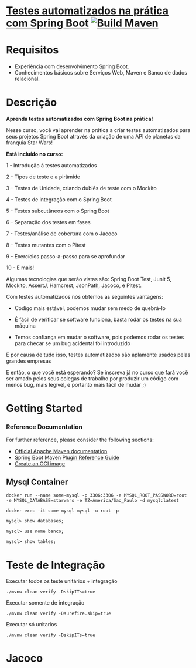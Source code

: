 # [Testes automatizados na prática com Spring Boot](https://www.udemy.com/course/testes-automatizados-na-pratica-com-spring-boot/?couponCode=ST16MT70224) [![Build Maven](https://github.com/jairosousa/sw-planet-api/actions/workflows/maven.yml/badge.svg)](https://github.com/jairosousa/sw-planet-api/actions/workflows/maven.yml)
# Requisitos
* Experiência com desenvolvimento Spring Boot.
* Conhecimentos básicos sobre Serviços Web, Maven e Banco de dados relacional.

# Descrição
**Aprenda testes automatizados com Spring Boot na prática!**

Nesse curso, você vai aprender na prática a criar testes automatizados para seus projetos Spring Boot através da criação de uma API de planetas da franquia Star Wars!

**Está incluído no curso:**

1 - Introdução à testes automatizados

2 - Tipos de teste e a pirâmide

3 - Testes de Unidade, criando dublês de teste com o Mockito

4 - Testes de integração com o Spring Boot

5 - Testes subcutâneos com o Spring Boot

6 - Separação dos testes em fases

7 - Testes/análise de cobertura com o Jacoco

8 - Testes mutantes com o Pitest

9 - Exercícios passo-a-passo para se aprofundar

10 - E mais!

Algumas tecnologias que serão vistas são: Spring Boot Test, Junit 5, Mockito, AssertJ, Hamcrest, JsonPath, Jacoco, e Pitest.

Com testes automatizados nós obtemos as seguintes vantagens:

* Código mais estável, podemos mudar sem medo de quebrá-lo

* É fácil de verificar se software funciona, basta rodar os testes na sua máquina

* Temos confiança em mudar o software, pois podemos rodar os testes para checar se um bug acidental foi introduzido

E por causa de tudo isso, testes automatizados são aplamente usados pelas grandes empresas

E então, o que você está esperando? Se inscreva já no curso que fará você ser amado pelos seus colegas de trabalho por produzir um código com menos bug, mais legível, e portanto mais fácil de mudar ;)

# Getting Started

### Reference Documentation

For further reference, please consider the following sections:

* [Official Apache Maven documentation](https://maven.apache.org/guides/index.html)
* [Spring Boot Maven Plugin Reference Guide](https://docs.spring.io/spring-boot/docs/3.2.6/maven-plugin/reference/html/)
* [Create an OCI image](https://docs.spring.io/spring-boot/docs/3.2.6/maven-plugin/reference/html/#build-image)

## Mysql Container
```shell
docker run --name some-mysql -p 3306:3306 -e MYSQL_ROOT_PASSWORD=root -e MYSQL_DATABASE=starwars -e TZ=America/Sao_Paulo -d mysql:latest
```

```shell
docker exec -it some-mysql mysql -u root -p
```

```shell
mysql> show databases;
```

```shell
mysql> use nome banco;
```

```shell
mysql> show tables;
```

# Teste de Integração
Executar todos os teste unitários + integração
```shell
./mvnw clean verify -DskipITs=true
```

Executar somente de integração
```shell
./mvnw clean verify -Dsurefire.skip=true
```

Executar só unitarios
```shell
./mvnw clean verify -DskipITs=true
```

# Jacoco
